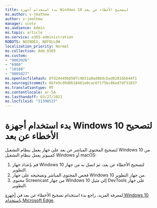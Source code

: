 ```yaml
---
title: بدء استخدام أجهزة Windows 10 لتصحيح الأخطاء عن بعد
ms.author: v-jmathew
author: v-jmathew
manager: scotv
ms.audience: Admin
ms.topic: article
ms.service: o365-administration
ROBOTS: NOINDEX, NOFOLLOW
localization_priority: Normal
ms.collection: Adm_O365
ms.custom:
- "9003926"
- "6980"
- "10188"
- "9005827"
ms.openlocfilehash: 8fd24449b6507c9031a0ad88dcbad02016b644f1
ms.sourcegitcommit: 6bfe9cd9d0b18481e0cac6f1f5bc86ed7df31037
ms.translationtype: MT
ms.contentlocale: ar-SA
ms.lasthandoff: 03/27/2021
ms.locfileid: "51398537"
---
```

# <a name="get-started-with-remotely-debugging-windows-10-devices"></a>بدء استخدام أجهزة Windows 10 لتصحيح الأخطاء عن بعد

لتصحيح المحتوى المباشر عن بعد على جهاز يعمل بنظام التشغيل Windows 10 من كمبيوتر يعمل بنظام التشغيل Windows أو macOS:

1. قم بإعداد جهاز Windows 10 لتصحيح الأخطاء عن بعد، ثم اتصل به من جهاز التطوير.
2. فحص المحتوى المباشر وتصحيحه على جهاز Windows 10 من جهاز التطوير.
3. محتوى Screencast من جهاز Windows 10 إلى مثيل DevTools على جهاز التطوير.

لمعرفة المزيد، راجع بدء استخدام تصحيح الأخطاء عن بعد في [أجهزة Windows 10 باستخدام Microsoft Edge](https://go.microsoft.com/fwlink/?linkid=2142172).
